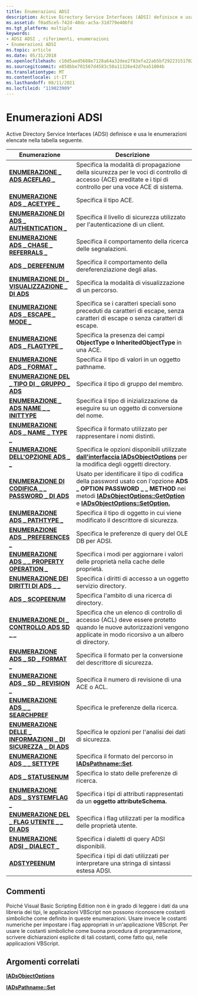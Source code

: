 ```yaml
---
title: Enumerazioni ADSI
description: Active Directory Service Interfaces (ADSI) definisce e usa le enumerazioni elencate nella tabella seguente.
ms.assetid: f0ad5ce5-742d-40dc-ac5a-31d779e40bfd
ms.tgt_platform: multiple
keywords:
- ADSI ADSI , riferimenti, enumerazioni
- Enumerazioni ADSI
ms.topic: article
ms.date: 05/31/2018
ms.openlocfilehash: c10d5aed5688e7128a64a32dee2f83efa22ab5bf292231517026299ccb592886
ms.sourcegitcommit: e858bbe701567d4583c50a11326e42d7ea51804b
ms.translationtype: MT
ms.contentlocale: it-IT
ms.lasthandoff: 08/11/2021
ms.locfileid: "119023909"
---
```

# <a name="adsi-enumerations"></a>Enumerazioni ADSI

Active Directory Service Interfaces (ADSI) definisce e usa le enumerazioni elencate nella tabella seguente.



| Enumerazione                                                           | Descrizione                                                                                                                                                                                                                                                       |
|-----------------------------------------------------------------------|-------------------------------------------------------------------------------------------------------------------------------------------------------------------------------------------------------------------------------------------------------------------|
| [**ENUMERAZIONE \_ ADS ACEFLAG \_**](/windows/win32/api/iads/ne-iads-ads_aceflag_enum)                        | Specifica la modalità di propagazione della sicurezza per le voci di controllo di accesso (ACE) ereditate e i tipi di controllo per una voce ACE di sistema.                                                                                                                                             |
| [**ENUMERAZIONE ADS \_ ACETYPE \_**](/windows/win32/api/iads/ne-iads-ads_acetype_enum)                        | Specifica il tipo ACE.                                                                                                                                                                                                                                           |
| [**ENUMERAZIONE DI ADS \_ AUTHENTICATION \_**](/windows/win32/api/iads/ne-iads-ads_authentication_enum)          | Specifica il livello di sicurezza utilizzato per l'autenticazione di un client.                                                                                                                                                                                                     |
| [**ENUMERAZIONE ADS \_ CHASE \_ REFERRALS \_**](/windows/win32/api/iads/ne-iads-ads_chase_referrals_enum)       | Specifica il comportamento della ricerca delle segnalazioni.                                                                                                                                                                                                                       |
| [**ADS \_ DEREFENUM**](/windows/win32/api/iads/ne-iads-ads_derefenum)                               | Specifica il comportamento della dereferenziazione degli alias.                                                                                                                                                                                                                    |
| [**ENUMERAZIONE DI \_ VISUALIZZAZIONE \_ DI ADS**](/windows/win32/api/iads/ne-iads-ads_display_enum)                        | Specifica la modalità di visualizzazione di un percorso.                                                                                                                                                                                                                                |
| [**ENUMERAZIONE ADS \_ ESCAPE \_ MODE \_**](/windows/win32/api/iads/ne-iads-ads_escape_mode_enum)               | Specifica se i caratteri speciali sono preceduti da caratteri di escape, senza caratteri di escape o senza caratteri di escape.                                                                                                                                                                                        |
| [**ENUMERAZIONE ADS \_ FLAGTYPE \_**](/windows/win32/api/iads/ne-iads-ads_flagtype_enum)                      | Specifica la presenza dei campi **ObjectType** **o InheritedObjectType** in una ACE.                                                                                                                                                                         |
| [**ENUMERAZIONE ADS \_ FORMAT \_**](/windows/win32/api/iads/ne-iads-ads_format_enum)                          | Specifica il tipo di valori in un oggetto pathname.                                                                                                                                                                                                                |
| [**ENUMERAZIONE DEL \_ TIPO DI \_ GRUPPO \_ ADS**](/windows/win32/api/iads/ne-iads-ads_group_type_enum)                 | Specifica il tipo di gruppo del membro.                                                                                                                                                                                                                           |
| [**ENUMERAZIONE \_ ADS NAME \_ \_ INITTYPE**](/windows/win32/api/iads/ne-iads-ads_name_inittype_enum)           | Specifica il tipo di inizializzazione da eseguire su un oggetto di conversione del nome.                                                                                                                                                                                  |
| [**ENUMERAZIONE ADS \_ NAME \_ TYPE \_**](/windows/win32/api/iads/ne-iads-ads_name_type_enum)                   | Specifica il formato utilizzato per rappresentare i nomi distinti.                                                                                                                                                                                                       |
| [**ENUMERAZIONE DELL'OPZIONE ADS \_ \_**](/windows/win32/api/iads/ne-iads-ads_option_enum)                          | Specifica le opzioni disponibili utilizzate [**dall'interfaccia IADsObjectOptions**](/windows/desktop/api/Iads/nn-iads-iadsobjectoptions) per la modifica degli oggetti directory.                                                                                                                        |
| [**ENUMERAZIONE DI CODIFICA \_ \_ PASSWORD \_ DI ADS**](/windows/win32/api/iads/ne-iads-ads_password_encoding_enum)   | Usato per identificare il tipo di codifica della password usato con l'opzione **ADS \_ OPTION PASSWORD \_ \_ METHOD** nei metodi [**IADsObjectOptions::GetOption**](/windows/desktop/api/Iads/nf-iads-iadsobjectoptions-getoption) e [**IADsObjectOptions::SetOption.**](/windows/desktop/api/Iads/nf-iads-iadsobjectoptions-setoption) |
| [**ENUMERAZIONE ADS \_ PATHTYPE \_**](/windows/win32/api/iads/ne-iads-ads_pathtype_enum)                      | Specifica il tipo di oggetto in cui viene modificato il descrittore di sicurezza.                                                                                                                                                                                        |
| [**ENUMERAZIONE ADS \_ PREFERENCES \_**](/windows/win32/api/iads/ne-iads-ads_preferences_enum)                | Specifica le preferenze di query del OLE DB per ADSI.                                                                                                                                                                                                           |
| [**ENUMERAZIONE ADS \_ \_ PROPERTY OPERATION \_**](/windows/win32/api/iads/ne-iads-ads_property_operation_enum) | Specifica i modi per aggiornare i valori delle proprietà nella cache delle proprietà.                                                                                                                                                                                               |
| [**ENUMERAZIONE DEI DIRITTI DI ADS \_ \_**](/windows/win32/api/iads/ne-iads-ads_rights_enum)                          | Specifica i diritti di accesso a un oggetto servizio directory.                                                                                                                                                                                                        |
| [**ADS \_ SCOPEENUM**](/windows/win32/api/iads/ne-iads-ads_scopeenum)                               | Specifica l'ambito di una ricerca di directory.                                                                                                                                                                                                                        |
| [**ENUMERAZIONE DI \_ CONTROLLO ADS SD \_ \_**](/windows/win32/api/iads/ne-iads-ads_sd_control_enum)                 | Specifica che un elenco di controllo di accesso (ACL) deve essere protetto quando le nuove autorizzazioni vengono applicate in modo ricorsivo a un albero di directory.                                                                                                                                  |
| [**ENUMERAZIONE ADS \_ SD \_ FORMAT \_**](/windows/win32/api/iads/ne-iads-ads_sd_format_enum)                   | Specifica il formato per la conversione del descrittore di sicurezza.                                                                                                                                                                                                      |
| [**ENUMERAZIONE ADS \_ SD \_ REVISION \_**](/windows/win32/api/iads/ne-iads-ads_sd_revision_enum)               | Specifica il numero di revisione di una ACE o ACL.                                                                                                                                                                                                                   |
| [**ENUMERAZIONE ADS \_ \_ SEARCHPREF**](/windows/win32/api/iads/ne-iads-ads_searchpref_enum)                  | Specifica le preferenze della ricerca.                                                                                                                                                                                                                              |
| [**ENUMERAZIONE DELLE \_ INFORMAZIONI \_ DI SICUREZZA \_ DI ADS**](/windows/win32/api/iads/ne-iads-ads_security_info_enum)           | Specifica le opzioni per l'analisi dei dati di sicurezza.                                                                                                                                                                                                                |
| [**ENUMERAZIONE ADS \_ \_ SETTYPE**](/windows/win32/api/iads/ne-iads-ads_settype_enum)                        | Specifica il formato del percorso in [**IADsPathname::Set**](/windows/desktop/api/Iads/nf-iads-iadspathname-set).                                                                                                                                                                                       |
| [**ADS \_ STATUSENUM**](/windows/win32/api/iads/ne-iads-ads_statusenum)                             | Specifica lo stato delle preferenze di ricerca.                                                                                                                                                                                                                       |
| [**ENUMERAZIONE ADS \_ SYSTEMFLAG \_**](/windows/win32/api/iads/ne-iads-ads_systemflag_enum)                  | Specifica i tipi di attributi rappresentati da un **oggetto attributeSchema.**                                                                                                                                                                                   |
| [**ENUMERAZIONE DEL \_ FLAG UTENTE \_ \_ DI ADS**](/windows/win32/api/iads/ne-iads-ads_user_flag_enum)                   | Specifica i flag utilizzati per la modifica delle proprietà utente.                                                                                                                                                                                                            |
| [**ENUMERAZIONE ADSI \_ DIALECT \_**](/windows/win32/api/iads/ne-iads-adsi_dialect_enum)                      | Specifica i dialetti di query ADSI disponibili.                                                                                                                                                                                                                          |
| [**ADSTYPEENUM**](/windows/win32/api/iads/ne-iads-adstypeenum)                                    | Specifica i tipi di dati utilizzati per interpretare una stringa di sintassi estesa ADSI.                                                                                                                                                                                            |



 

## <a name="remarks"></a>Commenti

Poiché Visual Basic Scripting Edition non è in grado di leggere i dati da una libreria dei tipi, le applicazioni VBScript non possono riconoscere costanti simboliche come definito in queste enumerazioni. Usare invece le costanti numeriche per impostare i flag appropriati in un'applicazione VBScript. Per usare le costanti simboliche come buona procedura di programmazione, scrivere dichiarazioni esplicite di tali costanti, come fatto qui, nelle applicazioni VBScript.

## <a name="related-topics"></a>Argomenti correlati

<dl> <dt>

[**IADsObjectOptions**](/windows/desktop/api/Iads/nn-iads-iadsobjectoptions)
</dt> <dt>

[**IADsPathname::Set**](/windows/desktop/api/Iads/nf-iads-iadspathname-set)
</dt> </dl>

 

 




